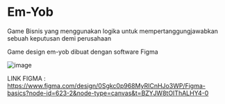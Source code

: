 # Em-Yob

Game Bisnis yang menggunakan logika untuk mempertanggungjawabkan sebuah keputusan demi perusahaan

Game design em-yob dibuat dengan software Figma

![image](https://github.com/user-attachments/assets/3af6f0d3-5263-4c52-8359-48b0f2a09a05)

LINK FIGMA : https://www.figma.com/design/0Sgkc0p968MyRICnHJo3WP/Figma-basics?node-id=623-2&node-type=canvas&t=BZYJW8tOIThALHY4-0
